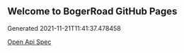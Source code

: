 ## Welcome to BogerRoad GitHub Pages

Generated 2021-11-21T11:41:37.478458

[Open Api Spec](./openapi.yaml)
